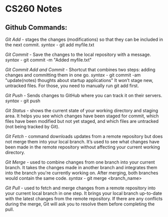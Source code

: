 # CS260 Notes

## **Github Commands:**
*Git Add* - stages the changes (modifications) so that they can be included in the next commit. *syntax* - git add myfile.txt

*Git Commit* - Save the changes to the local repository with a message. *syntax* - git commit -m "Added myfile.txt"

*Git Commit Add and Commit* - Shortcut that combines two steps: adding changes and committing them in one go. *syntax* - git commit -am "update(notes) thoughts about startup applications"
    It won’t stage new, untracked files. For those, you need to manually run git add first.

*Git Push* - Sends changes to GitHub where you can track it on their servers. *syntax* - git push

*Git Status* - shows the current state of your working directory and staging area. It helps you see which changes have been staged for commit, which files have been modified but not yet staged, and which files are untracked (not being tracked by Git).

*Git Fetch* - command downloads updates from a remote repository but does not merge them into your local branch. It’s used to see what changes have been made in the remote repository without affecting your current working directory.

*Git Merge* - used to combine changes from one branch into your current branch. It takes the changes made in another branch and integrates them into the branch you're currently working on. After merging, both branches would contain the same code. *syntax* - git merge <branch_name>

*Git Pull* - used to fetch and merge changes from a remote repository into your current local branch in one step. It brings your local branch up-to-date with the latest changes from the remote repository. If there are any conflicts during the merge, Git will ask you to resolve them before completing the pull.

